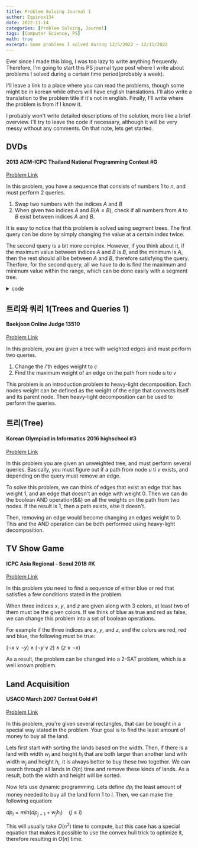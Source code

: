 ```yaml
---
title: Problem Solving Journal 1
author: Equinox134
date: 2022-11-14
categories: [Problem Solving, Journal]
tags: [Computer Science, PS]
math: true
excerpt: Some problems I solved during 12/5/2022 ~ 12/11/2022
---
```


Ever since I made this blog, I was too lazy to write anything frequently. Therefore, I'm going to start this PS journal type post where I write about problems I solved during a certain time period(probably a week).

I'll leave a link to a place where you can read the problems, though some might be in korean while others will have english translations. I'll also write a translation to the problem title if it's not in english. Finally, I'll write where the problem is from if I know it.

I probably won't write detailed descriptions of the solution, more like a brief overview. I'll try to leave the code if necessary, although it will be very messy without any comments. On that note, lets get started.

## DVDs
#### 2013 ACM-ICPC Thailand National Programming Contest #G
[Problem Link][DVDs]

In this problem, you have a sequence that consists of numbers 1 to $n$, and must perform 2 queries.

1. Swap two numbers with the indices $A$ and $B$
2. When given two indices $A$ and $B$($A \leq B$), check if all numbers from $A$ to $B$ exist between indices $A$ and $B$.

It is easy to notice that this problem is solved using segment trees. The first query can be done by simply changing the value at a certain index twice.

The second query is a bit more complex. However, if you think about it, if the maximum value between indices $A$ and $B$ is $B$, and the minimum is $A$, then the rest should all be between $A$ and $B$, therefore satisfying the query. Therfore, for the second query, all we have to do is find the maximum and minimum value within the range, which can be done easily with a segment tree.

<details markdown="1">
  <summary>code</summary>
  
```cpp
#include <bits/stdc++.h>
using namespace std;
typedef long long ll;
typedef pair<int,int> pii;
typedef pair<ll,ll> pll;
typedef pair<double,double> pdd;
#define fastio cin.tie(0)->sync_with_stdio(0); cout.tie(0);
#define all(x) x.begin(),x.end()
#define ff first
#define ss second
#define INF 0x7f7f7f7f

ll a[100010];
ll xtree[4*100010],ntree[4*100010];
int n,m;

int minu(int node, int s, int e, int idx, int x){
	if(idx<s||idx>e) return ntree[node];
	if(s==e) return ntree[node] = x;
	int mid = (s+e)/2;
	return ntree[node] = min(minu(node*2,s,mid,idx,x),minu(node*2+1,mid+1,e,idx,x));
}

int maxu(int node, int s, int e, int idx, int x){
	if(idx<s||idx>e) return xtree[node];
	if(s==e) return xtree[node] = x;
	int mid = (s+e)/2;
	return xtree[node] = max(maxu(node*2,s,mid,idx,x),maxu(node*2+1,mid+1,e,idx,x));
}

int fmin(int node, int s, int e, int l, int r){
	if(r<s||l>e) return INT_MAX;
	if(l<=s&&e<=r) return ntree[node];
	int mid = (s+e)/2;
	return min(fmin(node*2,s,mid,l,r),fmin(node*2+1,mid+1,e,l,r));
}

int fmax(int node, int s, int e, int l, int r){
	if(r<s||l>e) return 0;
	if(l<=s&&e<=r) return xtree[node];
	int mid = (s+e)/2;
	return max(fmax(node*2,s,mid,l,r),fmax(node*2+1,mid+1,e,l,r));
}

int main(){
	int t; scanf("%d",&t);
	while(t--){
		scanf("%d%d",&n,&m);
		for(int i=0;i<n;i++){
			a[i] = i;
			maxu(1,0,n-1,i,i);
			minu(1,0,n-1,i,i);
		}
		for(int i=0;i<m;i++){
			int x,y,z; scanf("%d%d%d",&x,&y,&z);
			if(x==0){
				minu(1,0,n-1,y,a[z]);
				maxu(1,0,n-1,y,a[z]);
				minu(1,0,n-1,z,a[y]);
				maxu(1,0,n-1,z,a[y]);
				swap(a[z],a[y]);
			}
			else{
				int t1 = fmin(1,0,n-1,y,z);
				int t2 = fmax(1,0,n-1,y,z);
				//cout << t1 << " " << t2 << "\n";
				if(t1==y&&t2==z) printf("YES\n");
				else printf("NO\n");
			}
		}
	}
}
```
</details>


## 트리와 쿼리 1(Trees and Queries 1)
#### Baekjoon Online Judge 13510
[Problem Link][TQ1]

In this problem, you are given a tree with weighted edges and must perform two queries.

1. Change the $i$'th edges weight to $c$
2. Find the maximum weight of an edge on the path from node $u$ to $v$

This problem is an introduction problem to heavy-light decomposition. Each nodes weight can be defined as the weight of the edge that connects itself and its parent node. Then heavy-light decomposition can be used to perform the queries.

## 트리(Tree)
#### Korean Olympiad in Informatics 2016 highschool #3
[Problem Link][Tree]

In this problem you are given an unweighted tree, and must perform several queries. Basically, you must figure out if a path from node $u$ ti $v$ exists, and depending on the query must remove an edge.

To solve this problem, we can think of edges that exist an edge that has weight 1, and an edge that doesn't an edge with weight 0. Then we can do the boolean AND operation(&&) on all the weights on the path from two nodes. If the result is 1, then a path exists, else it doesn't.

Then, removing an edge would become changing an edges weight to 0. This and the AND operation can be both performed using heavy-light decomposition.

## TV Show Game
#### ICPC Asia Regional - Seoul 2018 #K
[Problem Link][TV]

In this problem you need to find a sequence of either blue or red that satisfies a few conditions stated in the problem.

When three indices $x$, $y$, and $z$ are given along with 3 colors, at least two of them must be the given colors. If we think of blue as true and red as false, we can change this problem into a set of boolean operations.

For example if the three indices are $x$, $y$, and $z$, and the colors are red, red and blue, the following must be true:

$(\neg x \lor \neg y) \land (\neg y \lor z) \land (z \lor \neg x)$

As a result, the problem can be changed into a 2-SAT problem, which is a well known problem.

## Land Acquisition
#### USACO March 2007 Contest Gold #1
[Problem Link][LA]

In this problem, you're given several rectangles, that can be bought in a special way stated in the problem. Your goal is to find the least amount of money to buy all the land.

Lets first start with sorting the lands based on the width. Then, if there is a land with width $w_i$ and height $h_i$ that are both larger than another land with width $w_j$ and height $h_i$, it is always better to buy these two together. We can search through all lands in $O(n)$ time and remove these kinds of lands. As a result, both the width and height will be sorted.

Now lets use dynamic programming. Lets define $dp_i$ the least amount of money needed to buy all the land form 1 to $i$. Then, we can make the following equation:

$dp_i = min(dp_{j-1} + w_jh_i) \quad (j \leq i)$

This will usually take $O(n^2)$ time to compute, but this case has a special equation that makes it possible to use the convex hull trick to optimize it, therefore resulting in $O(n)$ time.

[DVDs]: https://www.acmicpc.net/problem/9345
[TQ1]: https://www.acmicpc.net/problem/13510
[Tree]: https://www.acmicpc.net/problem/13309
[TV]: https://www.acmicpc.net/problem/16367
[LA]: https://www.acmicpc.net/problem/6171
